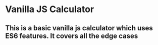 ﻿# Vanilla JS Calculator
## This is a basic vanilla js calculator which uses ES6 features. It covers all the edge cases
